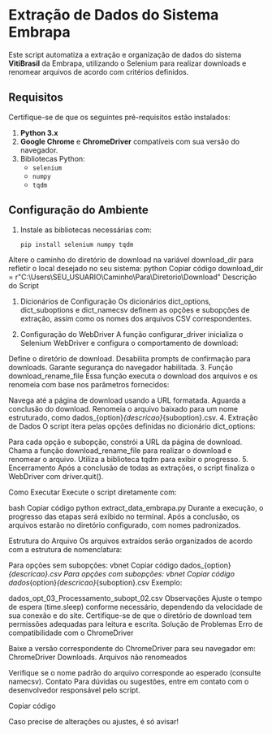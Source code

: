 # Extração de Dados do Sistema Embrapa

Este script automatiza a extração e organização de dados do sistema **VitiBrasil** da Embrapa, utilizando o Selenium para realizar downloads e renomear arquivos de acordo com critérios definidos. 

## Requisitos

Certifique-se de que os seguintes pré-requisitos estão instalados:

1. **Python 3.x**
2. **Google Chrome** e **ChromeDriver** compatíveis com sua versão do navegador.
3. Bibliotecas Python:
   - `selenium`
   - `numpy`
   - `tqdm`

## Configuração do Ambiente

1. Instale as bibliotecas necessárias com:
   ```bash
   pip install selenium numpy tqdm
Altere o caminho do diretório de download na variável download_dir para refletir o local desejado no seu sistema:
python
Copiar código
download_dir = r"C:\Users\SEU_USUARIO\Caminho\Para\Diretorio\Download"
Descrição do Script
1. Dicionários de Configuração
Os dicionários dict_options, dict_suboptions e dict_namecsv definem as opções e subopções de extração, assim como os nomes dos arquivos CSV correspondentes.

2. Configuração do WebDriver
A função configurar_driver inicializa o Selenium WebDriver e configura o comportamento de download:

Define o diretório de download.
Desabilita prompts de confirmação para downloads.
Garante segurança do navegador habilitada.
3. Função download_rename_file
Essa função executa o download dos arquivos e os renomeia com base nos parâmetros fornecidos:

Navega até a página de download usando a URL formatada.
Aguarda a conclusão do download.
Renomeia o arquivo baixado para um nome estruturado, como dados_{option}_{descricao}_{suboption}.csv.
4. Extração de Dados
O script itera pelas opções definidas no dicionário dict_options:

Para cada opção e subopção, constrói a URL da página de download.
Chama a função download_rename_file para realizar o download e renomear o arquivo.
Utiliza a biblioteca tqdm para exibir o progresso.
5. Encerramento
Após a conclusão de todas as extrações, o script finaliza o WebDriver com driver.quit().

Como Executar
Execute o script diretamente com:

bash
Copiar código
python extract_data_embrapa.py
Durante a execução, o progresso das etapas será exibido no terminal. Após a conclusão, os arquivos estarão no diretório configurado, com nomes padronizados.

Estrutura do Arquivo
Os arquivos extraídos serão organizados de acordo com a estrutura de nomenclatura:

Para opções sem subopções:
vbnet
Copiar código
dados_{option}_{descricao}.csv
Para opções com subopções:
vbnet
Copiar código
dados_{option}_{descricao}_{suboption}.csv
Exemplo:

dados_opt_03_Processamento_subopt_02.csv
Observações
Ajuste o tempo de espera (time.sleep) conforme necessário, dependendo da velocidade de sua conexão e do site.
Certifique-se de que o diretório de download tem permissões adequadas para leitura e escrita.
Solução de Problemas
Erro de compatibilidade com o ChromeDriver

Baixe a versão correspondente do ChromeDriver para seu navegador em: ChromeDriver Downloads.
Arquivos não renomeados

Verifique se o nome padrão do arquivo corresponde ao esperado (consulte namecsv).
Contato
Para dúvidas ou sugestões, entre em contato com o desenvolvedor responsável pelo script.

Copiar código

Caso precise de alterações ou ajustes, é só avisar!
